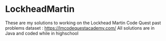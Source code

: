 # LockheadMartin
These are my solutions to working on the Lockhead Martin Code Quest past problems dataset : https://lmcodequestacademy.com/
All solutions are in Java and coded while in highschool
